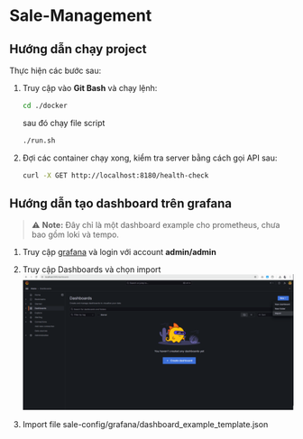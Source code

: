 # Sale-Management

## Hướng dẫn chạy project

Thực hiện các bước sau:

1. Truy cập vào **Git Bash** và chạy lệnh:
   ```bash
   cd ./docker
   ```
   sau đó chạy file script
    ```bash
   ./run.sh
   ```
2. Đợi các container chạy xong, kiểm tra server bằng cách gọi API sau:
   ```bash
   curl -X GET http://localhost:8180/health-check
   ```

## Hướng dẫn tạo dashboard trên grafana

>⚠️ **Note:** Đây chỉ là một dashboard example cho prometheus, chưa bao gồm loki và tempo.

1. Truy cập [grafana](http://localhost:3000/) và login với account **admin/admin** 

2. Truy cập Dashboards và chọn import
   <img title="a title" alt="Alt text" src="sale-config/grafana/images/Screenshot 2024-11-29 112103.png">

3. Import file sale-config/grafana/dashboard_example_template.json
